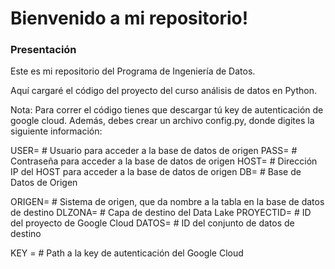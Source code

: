 ﻿
# Bienvenido a mi repositorio!

### Presentación

Este es mi repositorio del Programa de Ingeniería de Datos.

Aquí cargaré el código del proyecto del curso análisis de datos en Python.

Nota: Para correr el código tienes que descargar tú key de autenticación de google cloud. Además, debes crear un archivo config.py, donde digites la siguiente información:

USER= # Usuario para acceder a la base de datos de origen
PASS= # Contraseña para acceder a la base de datos de origen
HOST= # Dirección IP del HOST para acceder a la base de datos de origen
DB= # Base de Datos de Origen


ORIGEN= # Sistema de origen, que da nombre a la tabla en la base de datos de destino
DLZONA= # Capa de destino del Data Lake
PROYECTID= # ID del proyecto de Google Cloud
DATOS= # ID del conjunto de datos de destino

KEY = # Path a la key de autenticación del Google Cloud
